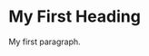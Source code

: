  <!DOCTYPE html>

<html>
<body>

<h1>My First Heading</h1>
<p>My first paragraph.</p>

</body>
</html>
